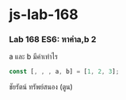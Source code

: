 # js-lab-168
### Lab 168 ES6: หาค่าa,b 2
a และ b มีค่าเท่าไร

```JavaScript
const [, , , a, b] = [1, 2, 3];
```
ชัยรัตน์ ทรัพย์สนอง (ตูน)
